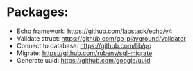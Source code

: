 # Packages:
- Echo framework: https://github.com/labstack/echo/v4
- Validate struct: https://github.com/go-playground/validator
- Connect to database: https://github.com/lib/pq
- Migrate: https://github.com/rubenv/sql-migrate
- Generate uuid: https://github.com/google/uuid